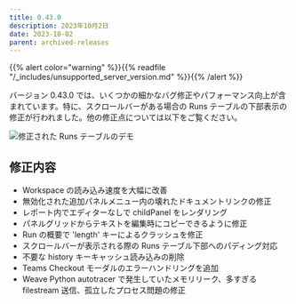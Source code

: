 ```yaml
---
title: 0.43.0
description: 2023年10月2日
date: 2023-10-02
parent: archived-releases
---
```


{{% alert color="warning" %}}{{% readfile "/_includes/unsupported_server_version.md" %}}{{% /alert %}}

バージョン 0.43.0 では、いくつかの細かなバグ修正やパフォーマンス向上が含まれています。特に、スクロールバーがある場合の Runs テーブルの下部表示の修正が行われました。他の修正点については以下をご覧ください。

![修正された Runs テーブルのデモ](https://github.com/wandb/server/assets/117778861/e4fe9656-b382-4328-80e4-edc4fcae1c88)

## 修正内容

 - Workspace の読み込み速度を大幅に改善
 - 無効化された追加パネルメニュー内の壊れたドキュメントリンクの修正
 - レポート内でエディターなしで childPanel をレンダリング
 - パネルグリッドからテキストを編集時にコピーできるように修正
 - Run の概要で 'length' キーによるクラッシュを修正
 - スクロールバーが表示される際の Runs テーブル下部へのパディング対応
 - 不要な history キーキャッシュ読み込みの削除
 - Teams Checkout モーダルのエラーハンドリングを追加
 - Weave Python autotracer で発生していたメモリリーク、多すぎる filestream 送信、孤立したプロセス問題の修正